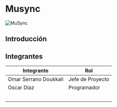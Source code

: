 # Musync
![MuSync](https://i.imgur.com/nKIjsNZ.jpg)
## Introducción



## Integrantes

| Integrante            | Rol              |
| --------------------- | ---------------- |
| Omar Serrano Doukkali | Jefe de Proyecto |
| Oscar Díaz            | Programador      |
|                       |                  |
|                       |                  |
|                       |                  |
|                       |                  |
|                       |                  |

